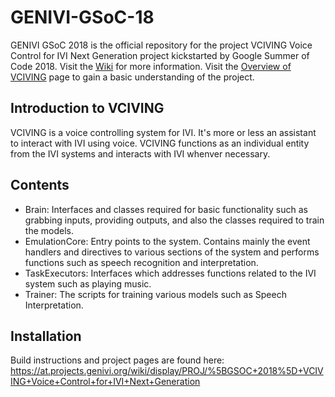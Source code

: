 # GENIVI-GSoC-18

GENIVI GSoC 2018 is the official repository for the project VCIVING Voice Control for IVI Next Generation project kickstarted by Google Summer of Code 2018. Visit the [Wiki](https://at.projects.genivi.org/wiki/display/PROJ/%5BGSOC+2018%5D+VCIVING+Voice+Control+for+IVI+Next+Generation) for more information.
Visit the [Overview of VCIVING](https://at.projects.genivi.org/wiki/display/PROJ/Overview+of+VCIVING) page to gain a basic understanding of the project.

## Introduction to VCIVING

VCIVING is a voice controlling system for IVI. It's more or less an assistant to interact with IVI using voice. VCIVING functions as an individual entity from the IVI systems and interacts with IVI whenver necessary.

## Contents

- Brain: Interfaces and classes required for basic functionality such as grabbing inputs, providing outputs, and also the classes required to train the models.
- EmulationCore: Entry points to the system. Contains mainly the event handlers and directives to various sections of the system and performs functions such as speech recognition and interpretation.
- TaskExecutors: Interfaces which addresses functions related to the IVI system such as playing music.
- Trainer: The scripts for training various models such as Speech Interpretation.

## Installation
Build instructions and project pages are found here:
https://at.projects.genivi.org/wiki/display/PROJ/%5BGSOC+2018%5D+VCIVING+Voice+Control+for+IVI+Next+Generation